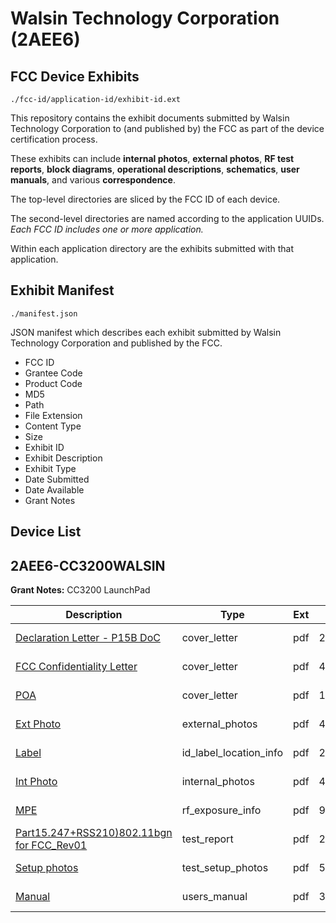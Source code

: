 # Walsin Technology Corporation (2AEE6)
## FCC Device Exhibits

```
./fcc-id/application-id/exhibit-id.ext
```

This repository contains the exhibit documents submitted by Walsin Technology Corporation to (and published by) the FCC as part of the device certification process.

These exhibits can include **internal photos**, **external photos**, **RF test reports**, **block diagrams**, **operational descriptions**, **schematics**, **user manuals**, and various **correspondence**.

The top-level directories are sliced by the FCC ID of each device.

The second-level directories are named according to the application UUIDs. *Each FCC ID includes one or more application.*

Within each application directory are the exhibits submitted with that application. 

## Exhibit Manifest

```
./manifest.json
```

JSON manifest which describes each exhibit submitted by Walsin Technology Corporation and published by the FCC.

- FCC ID
- Grantee Code
- Product Code
- MD5
- Path
- File Extension
- Content Type
- Size
- Exhibit ID
- Exhibit Description
- Exhibit Type
- Date Submitted
- Date Available
- Grant Notes

## Device List
## 2AEE6-CC3200WALSIN
**Grant Notes:** CC3200 LaunchPad

| Description | Type | Ext | Size | Submitted | Available |
| ----------- | ---- | --- | ---- | --------- | --------- |
| [Declaration Letter - P15B DoC](2AEE6-CC3200WALSIN/dd715b7a5057a2e7f6bd4fff115007a7/2579605.pdf) | cover_letter | pdf | 20171 | 2015-04-09 | 2015-04-10 |
| [FCC Confidentiality Letter](2AEE6-CC3200WALSIN/dd715b7a5057a2e7f6bd4fff115007a7/2579606.pdf) | cover_letter | pdf | 41313 | 2015-04-09 | 2015-04-10 |
| [POA](2AEE6-CC3200WALSIN/dd715b7a5057a2e7f6bd4fff115007a7/2579607.pdf) | cover_letter | pdf | 149032 | 2015-04-09 | 2015-04-10 |
| [Ext Photo](2AEE6-CC3200WALSIN/dd715b7a5057a2e7f6bd4fff115007a7/2579612.pdf) | external_photos | pdf | 480849 | 2015-04-09 | 2015-04-10 |
| [Label](2AEE6-CC3200WALSIN/dd715b7a5057a2e7f6bd4fff115007a7/2579613.pdf) | id_label_location_info | pdf | 202748 | 2015-04-09 | 2015-04-10 |
| [Int Photo](2AEE6-CC3200WALSIN/dd715b7a5057a2e7f6bd4fff115007a7/2579612.pdf) | internal_photos | pdf | 480849 | 2015-04-09 | 2015-04-10 |
| [MPE](2AEE6-CC3200WALSIN/dd715b7a5057a2e7f6bd4fff115007a7/2579728.pdf) | rf_exposure_info | pdf | 90660 | 2015-04-10 | 2015-04-10 |
| [Part15.247+RSS210)802.11bgn for FCC_Rev01](2AEE6-CC3200WALSIN/dd715b7a5057a2e7f6bd4fff115007a7/2579608.pdf) | test_report | pdf | 2398002 | 2015-04-09 | 2015-04-10 |
| [Setup photos](2AEE6-CC3200WALSIN/dd715b7a5057a2e7f6bd4fff115007a7/2579610.pdf) | test_setup_photos | pdf | 579000 | 2015-04-09 | 2015-04-10 |
| [Manual](2AEE6-CC3200WALSIN/dd715b7a5057a2e7f6bd4fff115007a7/2579614.pdf) | users_manual | pdf | 385181 | 2015-04-09 | 2015-04-10 |

